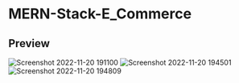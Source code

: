 # MERN-Stack-E_Commerce
## Preview
![Screenshot 2022-11-20 191100](https://user-images.githubusercontent.com/106212014/202905482-5318fcca-d2cc-45ac-af72-95f7d6ce95d2.jpg)
![Screenshot 2022-11-20 194501](https://user-images.githubusercontent.com/106212014/202907136-c0c047fc-0357-4418-80b8-c06fd4d45a91.jpg)
![Screenshot 2022-11-20 194809](https://user-images.githubusercontent.com/106212014/202907304-d8ef060a-c355-4c05-a0d1-ee9953de5b33.jpg)
